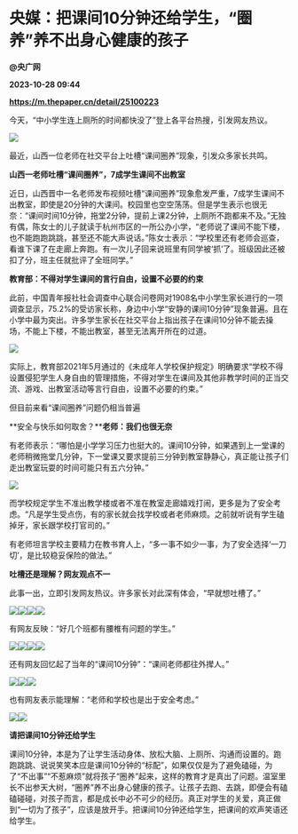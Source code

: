 # 央媒：把课间10分钟还给学生，“圈养”养不出身心健康的孩子
**@央广网**

**2023-10-28 09:44**

**https://m.thepaper.cn/detail/25100223**

今天，“中小学生连上厕所的时间都快没了”登上各平台热搜，引发网友热议。

![](https://imagecloud.thepaper.cn/thepaper/image/276/48/240.jpg)

最近，山西一位老师在社交平台上吐槽“课间圈养”现象，引发众多家长共鸣。

**山西一老师吐槽“课间圈养”，7成学生课间不出教室**

近日，山西晋中一名老师发布视频吐槽“课间圈养”现象愈发严重，7成学生课间不出教室，即使是20分钟的大课间。校园里也空空荡荡。但是学生表示也很无奈：“课间时间10分钟，拖堂2分钟，提前上课2分钟，上厕所不跑都来不及。”无独有偶，陈女士的儿子就读于杭州市区的一所公办小学，“老师说了课间不能下楼，也不能跑跑跳跳，甚至还不能大声说话。”陈女士表示：“学校里还有老师会巡查，看谁下课了在走廊上奔跑。有一次儿子回来说班里有同学被‘抓’了。班级因此还被扣了分，班主任就批评了全班同学。”

**教育部：不得对学生课间的言行自由，设置不必要的约束**

此前，中国青年报社社会调查中心联合问卷网对1908名中小学生家长进行的一项调查显示，75.2%的受访家长称，身边中小学“安静的课间10分钟”现象普遍。且在小学中最为突出。许多学生家长在社交平台上指出孩子在课间10分钟不能去操场，不能上下楼，不能出教室，甚至无法离开所在的过道。

![](https://imagecloud.thepaper.cn/thepaper/image/276/48/243.jpg)

实际上，教育部2021年5月通过的《未成年人学校保护规定》明确要求“学校不得设置侵犯学生人身自由的管理措施，不得对学生在课间及其他非教学时间的正当交流、游戏、出教室活动等言行自由，设置不必要的约束。”

但目前来看“课间圈养”问题仍相当普遍

**安全与快乐如何取舍？****老师：我们也很无奈**

有老师表示：“哪怕是小学学习压力也挺大的。课间10分钟，如果遇到上一堂课的老师稍微拖堂几分钟，下一堂课又要求提前三分钟到教室静静心，真正能让孩子们走出教室玩耍的时间可能只有五六分钟。”

![](https://imagecloud.thepaper.cn/thepaper/image/276/48/245.jpg)

而学校规定学生不准出教学楼或者不准在教室走廊嬉戏打闹，更多是为了安全考虑。“凡是学生受点伤，有的家长就会找学校或者老师麻烦。之前就听说有学生磕掉牙，家长跟学校打官司的。”

有老师坦言学校主要精力在教书育人上，“多一事不如少一事，为了安全选择‘一刀切’，是比较稳妥保险的做法。”

**吐槽还是理解？网友观点不一**

此事一出，立即引发网友热议。许多家长对此深有体会，“早就想吐槽了。”

![](https://imagecloud.thepaper.cn/thepaper/image/276/48/247.jpg)![](https://imagecloud.thepaper.cn/thepaper/image/276/48/248.jpg)![](https://imagecloud.thepaper.cn/thepaper/image/276/48/249.jpg)![](https://imagecloud.thepaper.cn/thepaper/image/276/48/250.jpg)

有网友反映：“好几个班都有腰椎有问题的学生。”

![](https://imagecloud.thepaper.cn/thepaper/image/276/48/251.jpg)![](https://imagecloud.thepaper.cn/thepaper/image/276/48/252.jpg)![](https://imagecloud.thepaper.cn/thepaper/image/276/48/253.jpg)![](https://imagecloud.thepaper.cn/thepaper/image/276/48/254.jpg)

还有网友回忆起了当年的“课间10分钟”：“课间老师都往外撵人。”

![](https://imagecloud.thepaper.cn/thepaper/image/276/48/256.jpg)![](https://imagecloud.thepaper.cn/thepaper/image/276/48/258.jpg)![](https://imagecloud.thepaper.cn/thepaper/image/276/48/259.jpg)

也有网友表示能理解：“老师和学校也是出于安全考虑。”

![](https://imagecloud.thepaper.cn/thepaper/image/276/48/260.jpg)![](https://imagecloud.thepaper.cn/thepaper/image/276/48/261.jpg)

**请把课间10分钟还给学生**

课间10分钟，本是为了让学生活动身体、放松大脑、上厕所、沟通而设置的。跑跑跳跳、说说笑笑本应是课间10分钟的“标配”，如果仅仅是为了避免磕碰，为了“不出事”“不惹麻烦”就将孩子“圈养”起来，这样的教育才是真出了问题。温室里长不出参天大树，“圈养”养不出身心健康的孩子。让孩子去跑、去跳，即便会有磕磕碰碰，对孩子而言，都是成长中必不可少的经历。真正对学生的关爱，真正做到“一切为了孩子”，应该是放开手。把课间10分钟还给学生，把课间的欢声笑语还给学生。